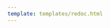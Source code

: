 ```yaml
---
template: templates/redoc.html
---
```


<redoc spec-url='https://raw.githubusercontent.com/wso2/apk/main/backoffice/backoffice-domain-service/ballerina/modules/backoffice/resources/backoffice-api.yaml'></redoc>
<script src="https://cdn.jsdelivr.net/npm/redoc@next/bundles/redoc.standalone.js"> </script>
